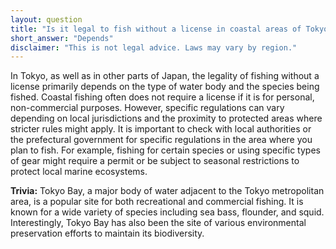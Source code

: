 ```yaml
---
layout: question
title: "Is it legal to fish without a license in coastal areas of Tokyo?"
short_answer: "Depends"
disclaimer: "This is not legal advice. Laws may vary by region."
---
```


In Tokyo, as well as in other parts of Japan, the legality of fishing without a license primarily depends on the type of water body and the species being fished. Coastal fishing often does not require a license if it is for personal, non-commercial purposes. However, specific regulations can vary depending on local jurisdictions and the proximity to protected areas where stricter rules might apply. It is important to check with local authorities or the prefectural government for specific regulations in the area where you plan to fish. For example, fishing for certain species or using specific types of gear might require a permit or be subject to seasonal restrictions to protect local marine ecosystems.

**Trivia:** Tokyo Bay, a major body of water adjacent to the Tokyo metropolitan area, is a popular site for both recreational and commercial fishing. It is known for a wide variety of species including sea bass, flounder, and squid. Interestingly, Tokyo Bay has also been the site of various environmental preservation efforts to maintain its biodiversity.
